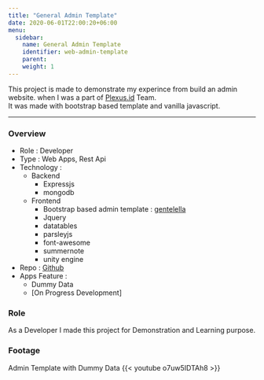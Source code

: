 ```yaml
---
title: "General Admin Template"
date: 2020-06-01T22:00:20+06:00
menu:
  sidebar:
    name: General Admin Template
    identifier: web-admin-template
    parent: 
    weight: 1
---
```


This project is made to demonstrate my experince from build an admin website.
when I was a part of [Plexus.id](http://plexus.id) Team.  
It was made with bootstrap based template and vanilla javascript.

---
### Overview
- Role : Developer
- Type : Web Apps, Rest Api
- Technology : 
  - Backend
    - Expressjs
    - mongodb
  - Frontend
    - Bootstrap based admin template : [gentelella](https://github.com/ColorlibHQ/gentelella.git)
    - Jquery
    - datatables
    - parsleyjs
    - font-awesome
    - summernote
    - unity engine
- Repo : [Github](https://github.com/kangfarih/portfolio-web-admin)
- Apps Feature : 
  - Dummy Data
  - [On Progress Development]

### Role
As a Developer I made this project for Demonstration and Learning purpose.


### Footage
Admin Template with Dummy Data
{{< youtube o7uw5IDTAh8 >}}
